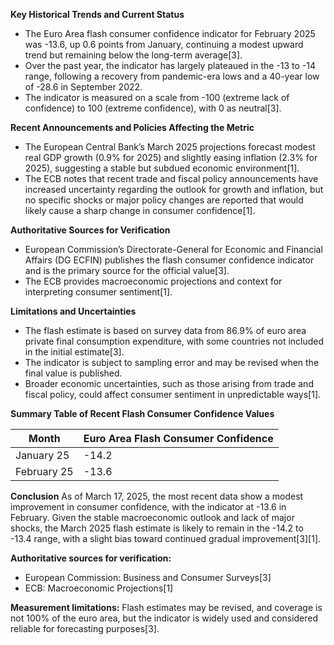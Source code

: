 **Key Historical Trends and Current Status**
- The Euro Area flash consumer confidence indicator for February 2025 was -13.6, up 0.6 points from January, continuing a modest upward trend but remaining below the long-term average[3].
- Over the past year, the indicator has largely plateaued in the -13 to -14 range, following a recovery from pandemic-era lows and a 40-year low of -28.6 in September 2022.
- The indicator is measured on a scale from -100 (extreme lack of confidence) to 100 (extreme confidence), with 0 as neutral[3].

**Recent Announcements and Policies Affecting the Metric**
- The European Central Bank’s March 2025 projections forecast modest real GDP growth (0.9% for 2025) and slightly easing inflation (2.3% for 2025), suggesting a stable but subdued economic environment[1].
- The ECB notes that recent trade and fiscal policy announcements have increased uncertainty regarding the outlook for growth and inflation, but no specific shocks or major policy changes are reported that would likely cause a sharp change in consumer confidence[1].

**Authoritative Sources for Verification**
- European Commission’s Directorate-General for Economic and Financial Affairs (DG ECFIN) publishes the flash consumer confidence indicator and is the primary source for the official value[3].
- The ECB provides macroeconomic projections and context for interpreting consumer sentiment[1].

**Limitations and Uncertainties**
- The flash estimate is based on survey data from 86.9% of euro area private final consumption expenditure, with some countries not included in the initial estimate[3].
- The indicator is subject to sampling error and may be revised when the final value is published.
- Broader economic uncertainties, such as those arising from trade and fiscal policy, could affect consumer sentiment in unpredictable ways[1].

**Summary Table of Recent Flash Consumer Confidence Values**

| Month      | Euro Area Flash Consumer Confidence |
|------------|------------------------------------|
| January 25 | -14.2                              |
| February 25| -13.6                              |

**Conclusion**
As of March 17, 2025, the most recent data show a modest improvement in consumer confidence, with the indicator at -13.6 in February. Given the stable macroeconomic outlook and lack of major shocks, the March 2025 flash estimate is likely to remain in the -14.2 to -13.4 range, with a slight bias toward continued gradual improvement[3][1].

**Authoritative sources for verification:**
- European Commission: Business and Consumer Surveys[3]
- ECB: Macroeconomic Projections[1]

**Measurement limitations:** Flash estimates may be revised, and coverage is not 100% of the euro area, but the indicator is widely used and considered reliable for forecasting purposes[3].